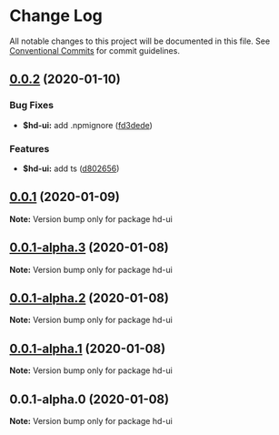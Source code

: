 # Change Log

All notable changes to this project will be documented in this file.
See [Conventional Commits](https://conventionalcommits.org) for commit guidelines.

## [0.0.2](https://github.com/hd-ui/hd-ui/compare/hd-ui@0.0.1...hd-ui@0.0.2) (2020-01-10)


### Bug Fixes

* **$hd-ui:** add .npmignore ([fd3dede](https://github.com/hd-ui/hd-ui/commit/fd3dede582ed14f1c395e6b4e43aced98436c1ec))


### Features

* **$hd-ui:** add ts ([d802656](https://github.com/hd-ui/hd-ui/commit/d80265605c1f13c3afc7b77b2c6d595ec97cd046))






## [0.0.1](https://github.com/hd-ui/hd-ui/compare/hd-ui@0.0.1-alpha.3...hd-ui@0.0.1) (2020-01-09)

**Note:** Version bump only for package hd-ui





## [0.0.1-alpha.3](https://github.com/hd-ui/hd-ui/compare/hd-ui@0.0.1-alpha.2...hd-ui@0.0.1-alpha.3) (2020-01-08)

**Note:** Version bump only for package hd-ui





## [0.0.1-alpha.2](https://github.com/hd-ui/hd-ui/compare/hd-ui@0.0.1-alpha.1...hd-ui@0.0.1-alpha.2) (2020-01-08)

**Note:** Version bump only for package hd-ui





## [0.0.1-alpha.1](https://github.com/hd-ui/hd-ui/compare/hd-ui@0.0.1-alpha.0...hd-ui@0.0.1-alpha.1) (2020-01-08)

**Note:** Version bump only for package hd-ui





## 0.0.1-alpha.0 (2020-01-08)

**Note:** Version bump only for package hd-ui
